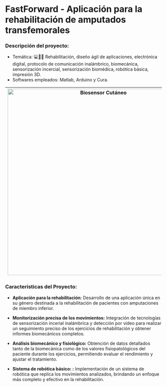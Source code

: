 # FastForward - Aplicación para la rehabilitación de amputados transfemorales

### **Descripción del proyecto:**
  - Temática: 💻👨‍⚕️ Rehabilitación, diseño ágil de aplicaciones, electrónica digital, protocolo de comunicación inalámbrico, biomecánica, sensorización incercial, sensorización biomédica, robótica básica, impresión 3D.
  - Softwares empleados: Matlab, Arduino y Cura.

| <img src="https://user-images.githubusercontent.com/79250883/250938412-fedfcded-95ea-4639-ae55-0f261f4f3d31.png" alt="Biosensor Cutáneo" width="600" height="auto"> |Aplicación de teleasistencia para la rehabilitación de pacientes con amputaciones transfemorales. Se realizan informes biomecánicos de tres ejercicios correpsondientes a distintos niveles de rehabilitación en función del nivel de independencia funcional del paciente: a partir de un sistema de sensorización y una plataforma de detección por vídeo de marcadores. Los valores con representados por un sistema de robótica.|
|---|---|


### Características del Proyecto:

- **Aplicación para la rehabilitación**: Desarrollo de una aplicación única en su género destinada a la rehabilitación de pacientes con amputaciones de miembro inferior.

- **Monitorización precisa de los movimientos:** Integración de tecnologías de sensorización incerial inalámbrica y detección por vídeo para realizar un seguimiento preciso de los ejercicios de rehabilitación y obtener informes biomecánicos completos.

- **Análisis biomecánico y fisiológico:** Obtención de datos detallados tanto de la biomecánica como de los valores fisiopatológicos del paciente durante los ejercicios, permitiendo evaluar el rendimiento y ajustar el tratamiento.

- **Sistema de robótica básico: :** Implementación de un sistema de robótica que replica los movimientos analizados, brindando un enfoque más completo y efectivo en la rehabilitación.
